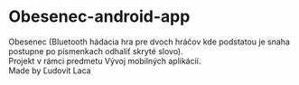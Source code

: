 # Obesenec-android-app
Obesenec (Bluetooth hádacia hra pre dvoch hráčov kde podstatou je snaha postupne po písmenkach odhaliť skryté slovo).<br />
Projekt v rámci predmetu Vývoj mobilných aplikácií. <br />
Made by Ľudovít Laca
